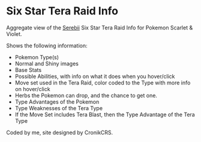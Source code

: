# Six Star Tera Raid Info
Aggregate view of the [Serebii](https://www.serebii.net/) Six Star Tera Raid Info for Pokemon Scarlet & Violet.

Shows the following information:
- Pokemon Type(s)
- Normal and Shiny images
- Base Stats
- Possible Abilities, with info on what it does when you hover/click
- Move set used in the Tera Raid, color coded to the Type with more info on hover/click
- Herbs the Pokemon can drop, and the chance to get one.
- Type Advantages of the Pokemon
- Type Weaknesses of the Tera Type
- If the Move Set includes Tera Blast, then the Type Advantage of the Tera Type

Coded by me, site designed by CronikCRS.
